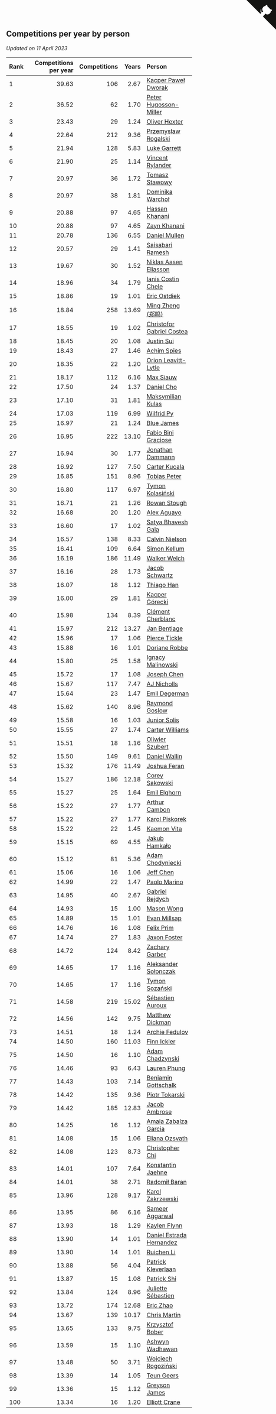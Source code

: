 ## Competitions per year by person

*Updated on 11 April 2023*

| Rank | Competitions per year | Competitions | Years | Person |
| :--- | ---: | ---: | ---: | :--- |
| 1 | 39.63 | 106 | 2.67 | [Kacper Paweł Dworak](https://www.worldcubeassociation.org/persons/2020DWOR01) |
| 2 | 36.52 | 62 | 1.70 | [Peter Hugosson-Miller](https://www.worldcubeassociation.org/persons/2021HUGO01) |
| 3 | 23.43 | 29 | 1.24 | [Oliver Hexter](https://www.worldcubeassociation.org/persons/2022HEXT01) |
| 4 | 22.64 | 212 | 9.36 | [Przemysław Rogalski](https://www.worldcubeassociation.org/persons/2013ROGA02) |
| 5 | 21.94 | 128 | 5.83 | [Luke Garrett](https://www.worldcubeassociation.org/persons/2017GARR05) |
| 6 | 21.90 | 25 | 1.14 | [Vincent Rylander](https://www.worldcubeassociation.org/persons/2022RYLA01) |
| 7 | 20.97 | 36 | 1.72 | [Tomasz Stawowy](https://www.worldcubeassociation.org/persons/2021STAW01) |
| 8 | 20.97 | 38 | 1.81 | [Dominika Warchoł](https://www.worldcubeassociation.org/persons/2021WARC01) |
| 9 | 20.88 | 97 | 4.65 | [Hassan Khanani](https://www.worldcubeassociation.org/persons/2018KHAN26) |
| 10 | 20.88 | 97 | 4.65 | [Zayn Khanani](https://www.worldcubeassociation.org/persons/2018KHAN28) |
| 11 | 20.78 | 136 | 6.55 | [Daniel Mullen](https://www.worldcubeassociation.org/persons/2016MULL04) |
| 12 | 20.57 | 29 | 1.41 | [Saisabari Ramesh](https://www.worldcubeassociation.org/persons/2021RAME01) |
| 13 | 19.67 | 30 | 1.52 | [Niklas Aasen Eliasson](https://www.worldcubeassociation.org/persons/2021ELIA01) |
| 14 | 18.96 | 34 | 1.79 | [Ianis Costin Chele](https://www.worldcubeassociation.org/persons/2021CHEL01) |
| 15 | 18.86 | 19 | 1.01 | [Eric Ostdiek](https://www.worldcubeassociation.org/persons/2022OSTD01) |
| 16 | 18.84 | 258 | 13.69 | [Ming Zheng (郑鸣)](https://www.worldcubeassociation.org/persons/2009ZHEN11) |
| 17 | 18.55 | 19 | 1.02 | [Christofor Gabriel Costea](https://www.worldcubeassociation.org/persons/2022COST03) |
| 18 | 18.45 | 20 | 1.08 | [Justin Sui](https://www.worldcubeassociation.org/persons/2022SUIJ01) |
| 19 | 18.43 | 27 | 1.46 | [Achim Spies](https://www.worldcubeassociation.org/persons/2021SPIE01) |
| 20 | 18.35 | 22 | 1.20 | [Orion Leavitt-Lytle](https://www.worldcubeassociation.org/persons/2022LEAV01) |
| 21 | 18.17 | 112 | 6.16 | [Max Siauw](https://www.worldcubeassociation.org/persons/2017SIAU02) |
| 22 | 17.50 | 24 | 1.37 | [Daniel Cho](https://www.worldcubeassociation.org/persons/2021CHOD01) |
| 23 | 17.10 | 31 | 1.81 | [Maksymilian Kulas](https://www.worldcubeassociation.org/persons/2021KULA02) |
| 24 | 17.03 | 119 | 6.99 | [Wilfrid Py](https://www.worldcubeassociation.org/persons/2016PYWI01) |
| 25 | 16.97 | 21 | 1.24 | [Blue James](https://www.worldcubeassociation.org/persons/2022JAME01) |
| 26 | 16.95 | 222 | 13.10 | [Fabio Bini Graciose](https://www.worldcubeassociation.org/persons/2010GRAC02) |
| 27 | 16.94 | 30 | 1.77 | [Jonathan Dammann](https://www.worldcubeassociation.org/persons/2021DAMM01) |
| 28 | 16.92 | 127 | 7.50 | [Carter Kucala](https://www.worldcubeassociation.org/persons/2015KUCA01) |
| 29 | 16.85 | 151 | 8.96 | [Tobias Peter](https://www.worldcubeassociation.org/persons/2014PETE03) |
| 30 | 16.80 | 117 | 6.97 | [Tymon Kolasiński](https://www.worldcubeassociation.org/persons/2016KOLA02) |
| 31 | 16.71 | 21 | 1.26 | [Rowan Stough](https://www.worldcubeassociation.org/persons/2022STOU01) |
| 32 | 16.68 | 20 | 1.20 | [Alex Aguayo](https://www.worldcubeassociation.org/persons/2022AGUA01) |
| 33 | 16.60 | 17 | 1.02 | [Satya Bhavesh Gala](https://www.worldcubeassociation.org/persons/2022GALA03) |
| 34 | 16.57 | 138 | 8.33 | [Calvin Nielson](https://www.worldcubeassociation.org/persons/2014NIEL03) |
| 35 | 16.41 | 109 | 6.64 | [Simon Kellum](https://www.worldcubeassociation.org/persons/2016KELL12) |
| 36 | 16.19 | 186 | 11.49 | [Walker Welch](https://www.worldcubeassociation.org/persons/2011WELC01) |
| 37 | 16.16 | 28 | 1.73 | [Jacob Schwartz](https://www.worldcubeassociation.org/persons/2021SCHW01) |
| 38 | 16.07 | 18 | 1.12 | [Thiago Han](https://www.worldcubeassociation.org/persons/2022HANT01) |
| 39 | 16.00 | 29 | 1.81 | [Kacper Górecki](https://www.worldcubeassociation.org/persons/2021GORE01) |
| 40 | 15.98 | 134 | 8.39 | [Clément Cherblanc](https://www.worldcubeassociation.org/persons/2014CHER05) |
| 41 | 15.97 | 212 | 13.27 | [Jan Bentlage](https://www.worldcubeassociation.org/persons/2010BENT01) |
| 42 | 15.96 | 17 | 1.06 | [Pierce Tickle](https://www.worldcubeassociation.org/persons/2022TICK01) |
| 43 | 15.88 | 16 | 1.01 | [Doriane Robbe](https://www.worldcubeassociation.org/persons/2022ROBB03) |
| 44 | 15.80 | 25 | 1.58 | [Ignacy Malinowski](https://www.worldcubeassociation.org/persons/2021MALI02) |
| 45 | 15.72 | 17 | 1.08 | [Joseph Chen](https://www.worldcubeassociation.org/persons/2022CHEN16) |
| 46 | 15.67 | 117 | 7.47 | [AJ Nicholls](https://www.worldcubeassociation.org/persons/2015NICH04) |
| 47 | 15.64 | 23 | 1.47 | [Emil Degerman](https://www.worldcubeassociation.org/persons/2021DEGE01) |
| 48 | 15.62 | 140 | 8.96 | [Raymond Goslow](https://www.worldcubeassociation.org/persons/2014GOSL01) |
| 49 | 15.58 | 16 | 1.03 | [Junior Solis](https://www.worldcubeassociation.org/persons/2022SOLI03) |
| 50 | 15.55 | 27 | 1.74 | [Carter Williams](https://www.worldcubeassociation.org/persons/2021WILL06) |
| 51 | 15.51 | 18 | 1.16 | [Oliwier Szubert](https://www.worldcubeassociation.org/persons/2022SZUB01) |
| 52 | 15.50 | 149 | 9.61 | [Daniel Wallin](https://www.worldcubeassociation.org/persons/2013WALL03) |
| 53 | 15.32 | 176 | 11.49 | [Joshua Feran](https://www.worldcubeassociation.org/persons/2011FERA01) |
| 54 | 15.27 | 186 | 12.18 | [Corey Sakowski](https://www.worldcubeassociation.org/persons/2011SAKO01) |
| 55 | 15.27 | 25 | 1.64 | [Emil Elghorn](https://www.worldcubeassociation.org/persons/2021ELGH01) |
| 56 | 15.22 | 27 | 1.77 | [Arthur Cambon](https://www.worldcubeassociation.org/persons/2021CAMB01) |
| 57 | 15.22 | 27 | 1.77 | [Karol Piskorek](https://www.worldcubeassociation.org/persons/2021PISK01) |
| 58 | 15.22 | 22 | 1.45 | [Kaemon Vita](https://www.worldcubeassociation.org/persons/2021VITA01) |
| 59 | 15.15 | 69 | 4.55 | [Jakub Hamkało](https://www.worldcubeassociation.org/persons/2018HAMK01) |
| 60 | 15.12 | 81 | 5.36 | [Adam Chodyniecki](https://www.worldcubeassociation.org/persons/2017CHOD02) |
| 61 | 15.06 | 16 | 1.06 | [Jeff Chen](https://www.worldcubeassociation.org/persons/2022CHEN19) |
| 62 | 14.99 | 22 | 1.47 | [Paolo Marino](https://www.worldcubeassociation.org/persons/2021MARI04) |
| 63 | 14.95 | 40 | 2.67 | [Gabriel Rejdych](https://www.worldcubeassociation.org/persons/2020REJD01) |
| 64 | 14.93 | 15 | 1.00 | [Mason Wong](https://www.worldcubeassociation.org/persons/2022WONG03) |
| 65 | 14.89 | 15 | 1.01 | [Evan Millsap](https://www.worldcubeassociation.org/persons/2022MILL05) |
| 66 | 14.76 | 16 | 1.08 | [Felix Prim](https://www.worldcubeassociation.org/persons/2022PRIM01) |
| 67 | 14.74 | 27 | 1.83 | [Jaxon Foster](https://www.worldcubeassociation.org/persons/2021FOST01) |
| 68 | 14.72 | 124 | 8.42 | [Zachary Garber](https://www.worldcubeassociation.org/persons/2014GARB01) |
| 69 | 14.65 | 17 | 1.16 | [Aleksander Sołonczak](https://www.worldcubeassociation.org/persons/2022SOLO01) |
| 70 | 14.65 | 17 | 1.16 | [Tymon Sozański](https://www.worldcubeassociation.org/persons/2022SOZA01) |
| 71 | 14.58 | 219 | 15.02 | [Sébastien Auroux](https://www.worldcubeassociation.org/persons/2008AURO01) |
| 72 | 14.56 | 142 | 9.75 | [Matthew Dickman](https://www.worldcubeassociation.org/persons/2013DICK01) |
| 73 | 14.51 | 18 | 1.24 | [Archie Fedulov](https://www.worldcubeassociation.org/persons/2022FEDU01) |
| 74 | 14.50 | 160 | 11.03 | [Finn Ickler](https://www.worldcubeassociation.org/persons/2012ICKL01) |
| 75 | 14.50 | 16 | 1.10 | [Adam Chadzynski](https://www.worldcubeassociation.org/persons/2022CHAD02) |
| 76 | 14.46 | 93 | 6.43 | [Lauren Phung](https://www.worldcubeassociation.org/persons/2016PHUN02) |
| 77 | 14.43 | 103 | 7.14 | [Benjamin Gottschalk](https://www.worldcubeassociation.org/persons/2016GOTT01) |
| 78 | 14.42 | 135 | 9.36 | [Piotr Tokarski](https://www.worldcubeassociation.org/persons/2013TOKA01) |
| 79 | 14.42 | 185 | 12.83 | [Jacob Ambrose](https://www.worldcubeassociation.org/persons/2010AMBR01) |
| 80 | 14.25 | 16 | 1.12 | [Amaia Zabalza Garcia](https://www.worldcubeassociation.org/persons/2022GARC03) |
| 81 | 14.08 | 15 | 1.06 | [Eliana Ozsvath](https://www.worldcubeassociation.org/persons/2022OZSV01) |
| 82 | 14.08 | 123 | 8.73 | [Christopher Chi](https://www.worldcubeassociation.org/persons/2014CHIC01) |
| 83 | 14.01 | 107 | 7.64 | [Konstantin Jaehne](https://www.worldcubeassociation.org/persons/2015JAEH01) |
| 84 | 14.01 | 38 | 2.71 | [Radomił Baran](https://www.worldcubeassociation.org/persons/2020BARA02) |
| 85 | 13.96 | 128 | 9.17 | [Karol Zakrzewski](https://www.worldcubeassociation.org/persons/2014ZAKR01) |
| 86 | 13.95 | 86 | 6.16 | [Sameer Aggarwal](https://www.worldcubeassociation.org/persons/2017AGGA01) |
| 87 | 13.93 | 18 | 1.29 | [Kaylen Flynn](https://www.worldcubeassociation.org/persons/2022FLYN01) |
| 88 | 13.90 | 14 | 1.01 | [Daniel Estrada Hernandez](https://www.worldcubeassociation.org/persons/2022HERN07) |
| 89 | 13.90 | 14 | 1.01 | [Ruichen Li](https://www.worldcubeassociation.org/persons/2022LIRU02) |
| 90 | 13.88 | 56 | 4.04 | [Patrick Kleverlaan](https://www.worldcubeassociation.org/persons/2019KLEV01) |
| 91 | 13.87 | 15 | 1.08 | [Patrick Shi](https://www.worldcubeassociation.org/persons/2022SHIP01) |
| 92 | 13.84 | 124 | 8.96 | [Juliette Sébastien](https://www.worldcubeassociation.org/persons/2014SEBA01) |
| 93 | 13.72 | 174 | 12.68 | [Eric Zhao](https://www.worldcubeassociation.org/persons/2010ZHAO19) |
| 94 | 13.67 | 139 | 10.17 | [Chris Martin](https://www.worldcubeassociation.org/persons/2013MART03) |
| 95 | 13.65 | 133 | 9.75 | [Krzysztof Bober](https://www.worldcubeassociation.org/persons/2013BOBE01) |
| 96 | 13.59 | 15 | 1.10 | [Ashwyn Wadhawan](https://www.worldcubeassociation.org/persons/2022WADH02) |
| 97 | 13.48 | 50 | 3.71 | [Wojciech Rogoziński](https://www.worldcubeassociation.org/persons/2019ROGO04) |
| 98 | 13.39 | 14 | 1.05 | [Teun Geers](https://www.worldcubeassociation.org/persons/2022GEER01) |
| 99 | 13.36 | 15 | 1.12 | [Greyson James](https://www.worldcubeassociation.org/persons/2022JAME02) |
| 100 | 13.34 | 16 | 1.20 | [Elliott Crane](https://www.worldcubeassociation.org/persons/2022CRAN01) |


<a href="https://github.com/JustinTimeCuber/wca_statistics" class="github-corner" aria-label="View source on Github"><svg width="80" height="80" viewBox="0 0 250 250" style="fill:#151513; color:#fff; position: absolute; top: 0; border: 0; right: 0;" aria-hidden="true"><path d="M0,0 L115,115 L130,115 L142,142 L250,250 L250,0 Z"></path><path d="M128.3,109.0 C113.8,99.7 119.0,89.6 119.0,89.6 C122.0,82.7 120.5,78.6 120.5,78.6 C119.2,72.0 123.4,76.3 123.4,76.3 C127.3,80.9 125.5,87.3 125.5,87.3 C122.9,97.6 130.6,101.9 134.4,103.2" fill="currentColor" style="transform-origin: 130px 106px;" class="octo-arm"></path><path d="M115.0,115.0 C114.9,115.1 118.7,116.5 119.8,115.4 L133.7,101.6 C136.9,99.2 139.9,98.4 142.2,98.6 C133.8,88.0 127.5,74.4 143.8,58.0 C148.5,53.4 154.0,51.2 159.7,51.0 C160.3,49.4 163.2,43.6 171.4,40.1 C171.4,40.1 176.1,42.5 178.8,56.2 C183.1,58.6 187.2,61.8 190.9,65.4 C194.5,69.0 197.7,73.2 200.1,77.6 C213.8,80.2 216.3,84.9 216.3,84.9 C212.7,93.1 206.9,96.0 205.4,96.6 C205.1,102.4 203.0,107.8 198.3,112.5 C181.9,128.9 168.3,122.5 157.7,114.1 C157.9,116.9 156.7,120.9 152.7,124.9 L141.0,136.5 C139.8,137.7 141.6,141.9 141.8,141.8 Z" fill="currentColor" class="octo-body"></path></svg></a><style>.github-corner:hover .octo-arm{animation:octocat-wave 560ms ease-in-out}@keyframes octocat-wave{0%,100%{transform:rotate(0)}20%,60%{transform:rotate(-25deg)}40%,80%{transform:rotate(10deg)}}@media (max-width:500px){.github-corner:hover .octo-arm{animation:none}.github-corner .octo-arm{animation:octocat-wave 560ms ease-in-out}}</style>
